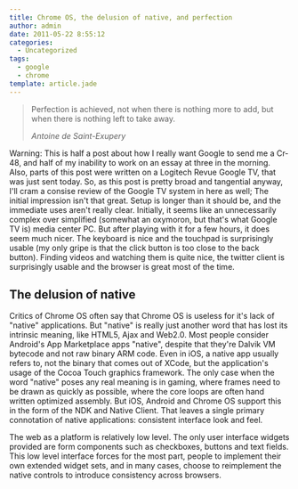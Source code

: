 ```yaml
---
title: Chrome OS, the delusion of native, and perfection
author: admin
date: 2011-05-22 8:55:12
categories:
  - Uncategorized
tags:
  - google
  - chrome
template: article.jade
---
```


> Perfection is achieved, not when there is nothing more to add, but when there is nothing left to take away.
>
>
> _Antoine de Saint-Exupery_


Warning: This is half a post about how I really want Google to send me a Cr-48, and half of my inability to work on an essay at three in the morning. Also, parts of this post were written on a Logitech Revue Google TV, that was just sent today. So, as this post is pretty broad and tangential anyway, I'll cram a consise review of the Google TV system in here as well; The initial impression isn't that great. Setup is longer than it should be, and the immediate uses aren't really clear. Initially, it seems like an unnecessarily complex over simplified (somewhat an oxymoron, but that's what Google TV is) media center PC. But after playing with it for a few hours, it does seem much nicer. The keyboard is nice and the touchpad is surprisingly usable (my only gripe is that the click button is too close to the back button). Finding videos and watching them is quite nice, the twitter client is surprisingly usable and the browser is great most of the time.


## The delusion of native


Critics of Chrome OS often say that Chrome OS is useless for it's lack of "native" applications. But "native" is really just another word that has lost its intrinsic meaning, like HTML5, Ajax and Web2.0\. Most people consider Android's App Marketplace apps "native", despite that they're Dalvik VM bytecode and not raw binary ARM code. Even in iOS, a native app usually refers to, not the binary that comes out of XCode, but the application's usage of the Cocoa Touch graphics framework. The only case when the word "native" poses any real meaning is in gaming, where frames need to be drawn as quickly as possible, where the core loops are often hand written optimized assembly. But iOS, Android and Chrome OS support this in the form of the NDK and Native Client. That leaves a single primary connotation of native applications: consistent interface look and feel. 


The web as a platform is relatively low level. The only user interface widgets provided are form components such as checkboxes, buttons and text fields. This low level interface forces for the most part, people to implement their own extended widget sets, and in many cases, choose to reimplement the native controls to introduce consistency across browsers.
